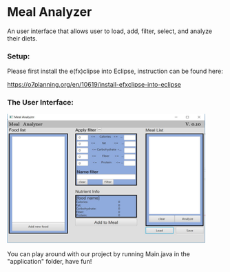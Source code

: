 # Meal Analyzer
 
An user interface that allows user to load, add, filter, select, and analyze their diets.

### Setup:
Please first install the e(fx)clipse into Eclipse, instruction can be found here:

https://o7planning.org/en/10619/install-efxclipse-into-eclipse

### The User Interface:

<p align="left">
  <img width="460" height="300" src="https://github.com/jikaizhang/Meal-Analyzer/blob/master/Meal%20Analyzer.JPG">
</p>

You can play around with our project by running Main.java in the "application" folder, have fun!
